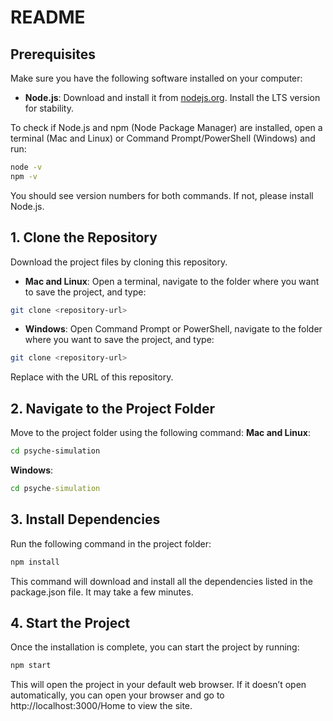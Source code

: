 # README

## Prerequisites

Make sure you have the following software installed on your computer:

- **Node.js**: Download and install it from [nodejs.org](https://nodejs.org/). Install the LTS version for stability.

To check if Node.js and npm (Node Package Manager) are installed, open a terminal (Mac and Linux) or Command Prompt/PowerShell (Windows) and run:

```bash
node -v
npm -v
```
You should see version numbers for both commands. If not, please install Node.js.

## 1. Clone the Repository

Download the project files by cloning this repository.
 - **Mac and Linux**: Open a terminal, navigate to the folder where you want to save the project, and type:
```bash
git clone <repository-url>
```
 - **Windows**: Open Command Prompt or PowerShell, navigate to the folder where you want to save the project, and type:

```bash
git clone <repository-url>
```	
Replace <repository-url> with the URL of this repository.

## 2. Navigate to the Project Folder

Move to the project folder using the following command:
**Mac and Linux**:
```bash
cd psyche-simulation
```
**Windows**:
```cmd
cd psyche-simulation
```

## 3. Install Dependencies
Run the following command in the project folder:

```bash
npm install
```
This command will download and install all the dependencies listed in the package.json file. It may take a few minutes.

## 4. Start the Project
Once the installation is complete, you can start the project by running:
```bash
npm start
```
This will open the project in your default web browser. If it doesn’t open automatically, you can open your browser and go to http://localhost:3000/Home to view the site.
